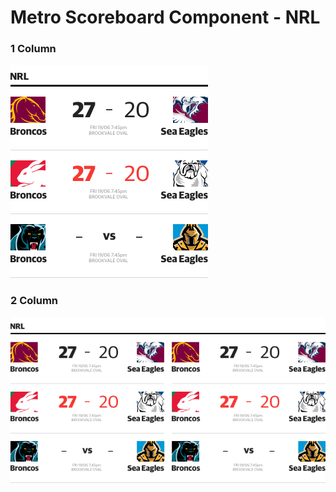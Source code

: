 # Metro Scoreboard Component - NRL

### 1 Column
![nrl-scoreboard-1col](nrl-scoreboard-1col.png)

### 2 Column
![nrl-scoreboard-2col](nrl-scoreboard-2col.png)